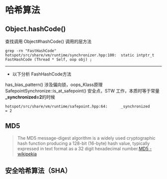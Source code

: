# 哈希算法
## Object.hashCode()

查找调用 Object#hashCode() 调用的层方法
```
grep -rn "FastHashCode"
hotspot/src/share/vm/runtime/synchronizer.hpp:100:  static intptr_t FastHashCode (Thread * Self, oop obj) ;

```

---
- 以下分析 FashHashCode方法
  
has_bias_pattern() 涉及偏向锁，oops_Klass原理
SafepointSynchronize::is_at_safepoint() 安全点，STW 工作，本质时等于常量 **_synchronized=2**的时候
```
hotspot/src/share/vm/runtime/safepoint.hpp:64:      _synchronized     = 2 
```



## MD5
> The MD5 message-digest algorithm is a widely used cryptographic hash function producing a 128-bit (16-byte) hash value, typically expressed in text format as a 32 digit hexadecimal number.[MD5 - wikipekia](https://en.wikipedia.org/wiki/MD5)

## 安全哈希算法（SHA）
